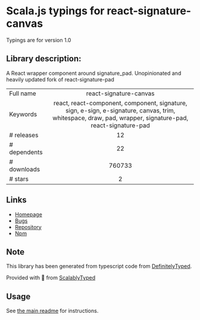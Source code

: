 
# Scala.js typings for react-signature-canvas

Typings are for version 1.0

## Library description:
A React wrapper component around signature_pad. Unopinionated and heavily updated fork of react-signature-pad

|                    |                 |
| ------------------ | :-------------: |
| Full name          | react-signature-canvas |
| Keywords           | react, react-component, component, signature, sign, e-sign, e-signature, canvas, trim, whitespace, draw, pad, wrapper, signature-pad, react-signature-pad |
| # releases         | 12 |
| # dependents       | 22 |
| # downloads        | 760733 |
| # stars            | 2 |

## Links
- [Homepage](https://github.com/agilgur5/react-signature-canvas)
- [Bugs](https://github.com/agilgur5/react-signature-canvas/issues)
- [Repository](https://github.com/agilgur5/react-signature-canvas)
- [Npm](https://www.npmjs.com/package/react-signature-canvas)
    


## Note
This library has been generated from typescript code from [DefinitelyTyped](https://definitelytyped.org).

Provided with :purple_heart: from [ScalablyTyped](https://github.com/oyvindberg/ScalablyTyped)

## Usage
See [the main readme](../../readme.md) for instructions.


